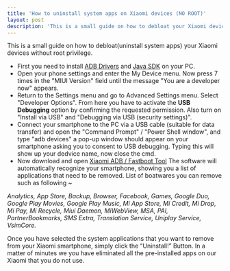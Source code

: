 ```yaml
---
title: 'How to uninstall system apps on Xiaomi devices (NO ROOT)'
layout: post
description: 'This is a small guide on how to debloat your Xiaomi devices' 
---
```



This is a small guide on how to debloat(uninstall system apps) your Xiaomi devices without root privilege.

 - First you need to install [ADB Drivers](https://forum.xda-developers.com/t/official-tool-windows-adb-fastboot-and-drivers-15-seconds-adb-installer-v1-4-3.2588979/) and [Java SDK](https://www.oracle.com/java/technologies/javase-jdk14-downloads.html) on your PC.
 - Open your phone settings and enter the My Device menu. Now press 7 times in the "MIUI Version" field until the message "You are a developer now" appears.
 - Return to the Settings menu and go to Advanced Settings menu. Select "Developer Options". From here you have to activate the **USB Debugging** option by confirming the requested permission. Also turn on "Install via USB" and "Debugging via USB (security settings)".
 - Connect your smartphone to the PC via a USB cable (suitable for data transfer) and open the "Command Prompt" / "Power Shell window", and type "adb devices" a pop-up window should appear on your smartphone asking you to consent to USB debugging. Typing this will show up your dedvice name, now close the cmd.
 - Now download and open [Xiaomi ADB / Fastboot Tool](https://github.com/Szaki/XiaomiADBFastbootTools/releases/download/7.0/XiaomiADBFastbootTools.jar) The software will automatically recognize your smartphone, showing you a list of applications that need to be removed. List of boatwares you can remove such as following ~
 
*Analytics, App Store, Backup, Browser, Facebook, Games, Google Duo, Google Play Movies, Google Play Music, Mi App Store, Mi Credit, Mi Drop, Mi Pay, Mi Recycle, Miui Daemon, MiWebView, MSA, PAI, PartnerBookmarks, SMS Extra, Translation Service, Uniplay Service, VsimCore.*

Once you have selected the system applications that you want to remove from your Xiaomi smartphone, simply click the “Uninstall!” Button. In a matter of minutes we you have eliminated all the pre-installed apps on our Xiaomi that you do not use.
